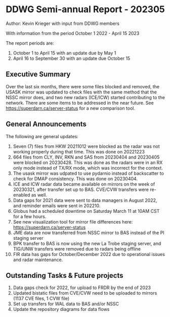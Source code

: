 # DDWG Semi-annual Report - 202305
Author: Kevin Krieger with input from DDWG members

With information from the period October 1 2022 - April 15 2023

The report periods are:

1. October 1 to April 15 with an update due by May 1 
2. April 16 to September 30 with an update due October 15

## Executive Summary
Over the last six months, there were some files blocked and removed, 
the USASK mirror was updated to check files with the same method that 
the NSSC mirror does, and two new radars (ICE/ICW) started contributing to the
network. There are some items to be addressed in the near future.
See <https://superdarn.ca/server-status> for a new comparison tool.

## General Announcements

The following are general updates:

1. Seven (7) files from HKW 20211012 were blocked as the radar was 
not working properly during that time. This was done on 20221223
2. 664 files from CLY, INV, RKN and SAS from 20230404 and 20230405 were
blocked on 20230428. This was done as the radars were in an RX only mode
instead of TX/RX mode, which was incorrect for the context.
3. The usask mirror was udpated to use pydarnio instead of backscatter to
check for DMAP consistency. This was done on 20230404.
4. ICE and ICW radar data became available on mirrors on the week of 20230321, after
transfer set up to BAS. CVE/CVW transfers were re-enabled as well.
5. Data gaps for 2021 data were sent to data managers in August 2022, and 
reminder emails were sent in 202210.
6. Globus had a scheduled downtime on Saturday March 11 at 10AM CST for a few hours.
7. See new visualization tool for mirror file differences here: <https://superdarn.ca/server-status>
8. JME data are now transferred from NSSC mirror to BAS instead of the PI staging server
9. BPK transfer to BAS is now using the new La Trobe staging server, and 
TIG/UNW transfers were removed due to radars being offline
10. FIR data has gaps for October/December 2022 due to operational issues and 
radar maintenance.

## Outstanding Tasks & Future projects
1. Data gaps check for 2022, for upload to FRDR by the end of 2023
2. Updated bistatic files from CVE/CVW need to be uploaded to
mirrors (1137 CVE files, 1 CVW file)
3. Set up transfers for WAL data to BAS and/or NSSC
4. Update the repository diagrams for data flows

